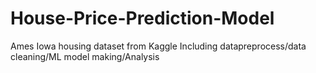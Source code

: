# House-Price-Prediction-Model
Ames Iowa housing dataset from Kaggle 
Including datapreprocess/data cleaning/ML model making/Analysis

